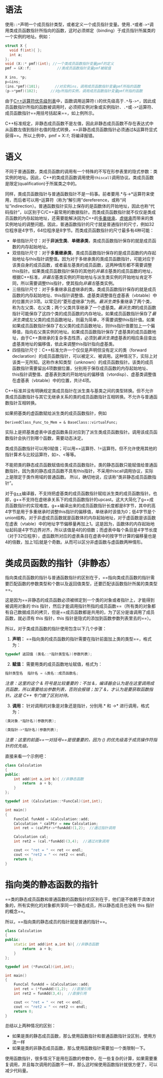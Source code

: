 # 语法

使用`::*`声明一个成员指针类型，或者定义一个成员指针变量。使用`.*`或者`->*`调用类成员函数指针所指向的函数，这时必须绑定（binding）于成员指针所属类的一个实例的地址。例如：

```c++
struct X {
  void f(int){ };
  int a;
};
void (X::* pmf)(int); //一个类成员函数指针变量pmf的定义
pmf = &X::f;            //类成员函数指针变量pmf被赋值
 
X ins, *p;
p=&ins;
(ins.*pmf)(101);       //对实例ins，调用成员函数指针变量pmf所指的函数
(p->*pmf)(102);      //对p所指的实例，调用成员函数指针变量pmf所指的函数
```

由于[C++运算符优先级列表](http://zh.wikipedia.org/wiki/C和C%2B%2B运算符)中，函数调用运算符`()`的优先级高于`.*`与`->*`，因此成员函数指针所指的函数被调用时，必须把实例对象或实例指针、`.*`或`->*`运算符、成员函数指针==用括号括起来==，如上例所示。

C++标准规定，非静态成员函数不是左值，因此非静态成员函数不存在表达式中从函数左值到指针右值的隐式转换，==非静态成员函数指针必须通过&运算符显式获得==。所以上例中，pmf = X::f; 将编译报错。

# 语义

不同于普通函数，类成员函数的调用有一个特殊的不写在形参表里的隐式参数：类实例的地址。因此，C++的类成员函数调用使用`thiscall`调用协议。类成员函数是限定(qualification)于所属类之中的。

同样，类成员函数指针与普通函数指针不是一码事。前者要用.*与->*运算符来使用，而后者可以用`*`运算符（称为“解引用”dereference，或称“间址”indirection）。普通函数指针实际上保存的是函数体的开始地址，因此也称“代码指针”，以区别于C/C++最常用的数据指针。而类成员函数指针就不仅仅是类成员函数的内存起始地址，还需要能解决因为C++的[多重继承](http://zh.wikipedia.org/wiki/多重继承)、[虚继承](http://zh.wikipedia.org/wiki/虚继承)而带来的类实例地址的调整问题。因此，普通函数指针的尺寸就是普通指针的尺寸，例如32位程序是4字节，64位程序是8字节。而类成员函数指针的尺寸最多有4种可能：

- 单倍指针尺寸：对于**非派生类**、**单继承类**，类成员函数指针保存的就是成员函数的内存起始地址。
- 双倍指针尺寸：对于**多重继承类**，类成员函数指针保存的是成员函数的内存起始地址与this指针调整值。因为对于多继承类的类成员函数指针，可能对应于该类自身的成员函数，或者最左基类的成员函数，这两种情形都不需要调整this指针。如果类成员函数指针保存的其他的*非最左*基类的成员函数的地址，根据C++标准，*非最左*基类实例的开始地址与派生类实例的开始地址肯定不同，所以需要调整this指针，使其指向*非最左*基类实例。
- 三倍指针尺寸：对于多重继承且虚继承的类。类成员函数指针保存的就是成员函数的内存起始地址、this指针调整值、虚基类调整值在虚基表（vbtable）中的位置共计3项。以常见的“菱形虚继承”为例。*最派生类*多重继承了两个类，称为左父类、右父类；两个父类共享继承了一个虚基类。*最派生类*的成员函数指针可能保存了这四个类的成员函数的内存地址。如果成员函数指针保存了*最派生类*或左父类的成员函数地址，则最为简单，不需要调整this指针值。如果如果成员函数指针保存了右父类的成员函数地址，则this指针值要加上一个偏移值，指向右父类实例的地址。如果成员函数指针保存了虚基类的成员函数地址，由于C++类继承的复杂多态性质，必须到*最派生类*虚基表的相应条目查出虚基类地址的偏移值，依此来调整this指针指向虚基类。
- 四倍指针尺寸：C++标准允许一个仅仅是声明但没有定义的类（forward declaration）的成员函数指针，可以被定义、被调用。这种情况下，实际上对该类一无所知。这称作未知类型（unknown）的成员函数指针。该类的成员函数指针需要留出4项数据位置，分别用于保存成员函数的内存起始地址、this指针调整值、虚基表到类的开始地址的偏移值（vtordisp）、虚基类调整值在虚基表（vbtable）中的位置，共计4项。

C++标准并没有明确规定类成员指针在派生类与基类之间的类型转换。但不允许类成员函数指针与其它无继承关系的类的成员函数指针互相转换。不允许与普通函数指针互相转换。

如果把基类的虚函数赋给派生类的成员函数指针，例如

```
DerivedClass_Func_to_Mem = & BaseClass::virtualFunc;
```

实际上是把基类虚表中该虚函数条目对应到了派生类成员函数指针。调用该成员函数指针会执行到哪个函数，需要动态决定。

类成员函数指针可以用0赋值；可以用==运算符、!=运算符。但不允许使用其他的指针算术与比较运算符，如>、<等等。

不能把类的静态成员函数赋值给类成员函数指针。类的静态函数只能赋值给普通函数指针。因为类的静态成员函数不具有this指针，不采用thiscall调用协议，实际上是限定于类作用域的普通函数。 所以，确切地说，应该称“类非静态成员函数指针”。

对于[g++](http://zh.wikipedia.org/wiki/G%2B%2B)编译器，不支持把虚基类的成员函数指针赋给派生类的成员函数指针。也即，g++不支持在虚继承关系下的成员函数指针的upcast。这大大简化了g++成员函数指针的实现难度。g++编译出来的成员函数指针长度都是8字节，其中的高4字节是用于多重继承时调整this指针的偏移值，单继承时该值为0；低4字节是个union结构，对于非虚成员函数就是函数体的内存起始地址，对于虚函数是该函数在虚表（vtable）中的地址字节偏移量再加上1。这是因为，函数体的内存起始地址起码是4字节边界对齐，所以该值是4的的倍数；而虚表中每个条目是4字节长度（对于32位程序），虚函数所对应的虚表条目在虚表中的按字节计算的偏移量也是4的倍数，加上1后就是个奇数。从而可以区分非虚函数与虚函数两种情形。



# 类成员函数的指针（非静态）

指向类成员函数的指针与普通函数指针的区别在于，==指向类成员函数的指针需要匹配函数的参数类型和个数以及返回值类型，还要匹配该函数指针所属的类类型==。

这是因为==非静态的成员函数必须被绑定到一个类的对象或者指针上，才能得到被调用对象的 this 指针，然后才能调用指针所指的成员函数==（所有类的对象都有自己数据成员的拷贝，但是==成员函数都是共用的，为了区分是谁调用了成员函数，就必须有 this 指针，this 指针是隐式的添加到函数参数列表里去的==）。

所以，对于类成员函数的指针使用包含以下几个步骤：

1. **声明：** ==指向类的成员函数的指针需要在指针前面加上类的类型==，格式为：

```c++
typedef 返回值 (类名::*指针类型名)(参数列表);
```

2. **赋值：** 需要用类的成员函数地址赋值，格式为：

```c++
指针类型名  指针名 = &类名::成员函数名;
```

*注意：这里的这个 & 符号是比较重要的：不加 &，编译器会认为是在这里调用成员函数，所以需要给出参数列表，否则会报错；加了 &，才认为是要获取函数指针。这是 C++ 专门做了区别对待。*

3. **调用：** 针对调用的对象是对象还是指针，分别用.* 和 ->* 进行调用，格式为：

```c++
(类对象.*指针名)(参数列表);

(类指针->*指针名)(参数列表);
```

*注意：这里的前面==一对括号==是很重要的，因为 () 的优先级高于成员操作符指针的优先级。*

直接来看一个示例吧：

```c++
class Calculation
{
public:
    int add(int a,int b){ //非静态函数
        return  a + b;
    }
};

typedef int (Calculation::*FuncCal)(int,int);

int main()
{
    FuncCal funAdd = &Calculation::add;
    Calculation * calPtr = new Calculation;
    int ret = (calPtr->*funAdd)(1,2);  //通过指针调用

    Calculation cal;
    int ret2 = (cal.*funAdd)(3,4);  //通过对象调用

    cout << "ret = " << ret << endl;
    cout << "ret2 = " << ret2 << endl;
    return 0;
}
```

# 指向类的静态函数的指针

==类的静态成员函数和普通函数的函数指针的区别在于，他们是不依赖于具体对象的，所有实例化的对象都共享同一个静态成员，所以静态成员也没有 this 指针的概念==。

所以，==指向类的静态成员的指针就是普通的指针==。

```c++
class Calculation
{
public:
    static int add(int a,int b){ //非静态函数
        return  a + b;
    }
};

typedef int (*FuncCal)(int,int);

int main()
{
    FuncCal funAdd = &Calculation::add;
    int ret = (*funAdd)(1,2);  //直接引用
    int ret2 = funAdd(3,4);  //直接引用

    cout << "ret = " << ret << endl;
    cout << "ret2 = " << ret2 << endl;
    return 0;
}
```

总结以上两种情况的区别：

- 如果是类的静态成员函数，那么使用函数指针和普通函数指针没区别，使用方法一样
- 如果是类的非静态成员函数，那么使用函数指针需要加一个类限制一下。

使用函数指针，很多情况下是用在函数的参数中，在一些复杂的计算，如果需要重复调用，并且每次调用的函数不一样，那么这时候使用函数指针就很方便了，可以减少代码量。